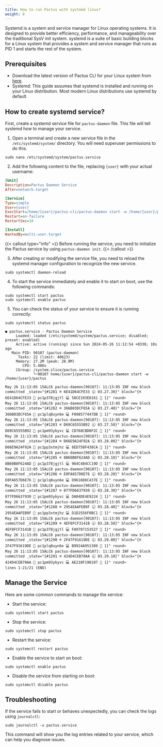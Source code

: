 ```yaml
---
title: How to run Pactus with systemd linux?
weight: 8
---
```


Systemd is a system and service manager for Linux operating systems. It is designed to provide better efficiency, performance, and manageability over the traditional SysV init system. systemd is a suite of basic building blocks for a Linux system that provides a system and service manager that runs as PID 1 and starts the rest of the system.

## Prerequisites

- Download the latest version of Pactus CLI for your Linux system from [here](https://pactus.org/download/#cli).
- Systemd: This guide assumes that systemd is installed and running on your Linux distribution. Most modern Linux distributions use systemd by default.

## How to create systemd service?

First, create a systemd service file for `pactus-daemon` file. This file will tell systemd how to manage your service.

1. Open a terminal and create a new service file in the `/etc/systemd/system/` directory. You will need superuser permissions to do this.

```shell
sudo nano /etc/systemd/system/pactus.service
```

2. Add the following content to the file, replacing `{user}` with your actual username:

```ini
[Unit]
Description=Pactus Daemon Service
After=network.target

[Service]
Type=simple
User={user}
ExecStart=/home/{user}/pactus-cli/pactus-daemon start -w /home/{user}/pactus
Restart=on-failure
RestartSec=10

[Install]
WantedBy=multi-user.target
```

{{< callout type="info" >}}
Before running the service, you need to initialize the Pactus service by using `pactus-daemon init`.
{{< /callout >}}

3. After creating or modifying the service file, you need to reload the systemd manager configuration to recognize the new service.

```shell
sudo systemctl daemon-reload
```

4. To start the service immediately and enable it to start on boot, use the following commands:

```shell
sudo systemctl start pactus
sudo systemctl enable pactus
```

5. You can check the status of your service to ensure it is running correctly:

```shell
sudo systemctl status pactus
```

```shell
● pactus.service - Pactus Daemon Service
     Loaded: loaded (/etc/systemd/system/pactus.service; disabled; preset: enabled)
     Active: active (running) since Sun 2024-05-26 11:12:54 +0330; 10s ago
   Main PID: 90107 (pactus-daemon)
      Tasks: 22 (limit: 40623)
     Memory: 27.2M (peak: 28.9M)
        CPU: 5.486s
     CGroup: /system.slice/pactus.service
             └─90107 home/{user}/pactus-cli/pactus-daemon start -w /home/{user}/pactus

May 26 11:13:05 15ALC6 pactus-daemon[90107]: 11:13:05 INF new block committed _state="{#1281 ⌘ 6E41D64CFE33 🕣 03.27.30}" block="{⌘ 6E41D64CFE33 👤 pc1p378jgjtl 💻 58CE193E0161 📨 1}" round>
May 26 11:13:05 15ALC6 pactus-daemon[90107]: 11:13:05 INF new block committed _state="{#1282 ⌘ 366B03DCF65A 🕣 03.27.40}" block="{⌘ 366B03DCF65A 👤 pc1plq8uyn6e 💻 F098577447DB 📨 1}" round>
May 26 11:13:05 15ALC6 pactus-daemon[90107]: 11:13:05 INF new block committed _state="{#1283 ⌘ D69C65555B92 🕣 03.27.50}" block="{⌘ D69C65555B92 👤 pc1pm93ykyvc 💻 CD768CBD0F2C 📨 1}" round>
May 26 11:13:05 15ALC6 pactus-daemon[90107]: 11:13:05 INF new block committed _state="{#1284 ⌘ D66E9A24F92A 🕣 03.28.00}" block="{⌘ D66E9A24F92A 👤 pc1pp3xtmjhz 💻 8ED750F438CA 📨 1}" round>
May 26 11:13:05 15ALC6 pactus-daemon[90107]: 11:13:05 INF new block committed _state="{#1285 ⌘ 8B60B8F624AD 🕣 03.28.10}" block="{⌘ 8B60B8F624AD 👤 pc1p378jgjtl 💻 964C484CC19D 📨 1}" round>
May 26 11:13:05 15ALC6 pactus-daemon[90107]: 11:13:05 INF new block committed _state="{#1286 ⌘ E0FA657D6E76 🕣 03.28.20}" block="{⌘ E0FA657D6E76 👤 pc1plq8uyn6e 💻 D9616D8C437E 📨 1}" round>
May 26 11:13:05 15ALC6 pactus-daemon[90107]: 11:13:05 INF new block committed _state="{#1287 ⌘ 077FD6637930 🕣 03.28.30}" block="{⌘ 077FD6637930 👤 pc1pm93ykyvc 💻 DA04DE4E9224 📨 1}" round>
May 26 11:13:05 15ALC6 pactus-daemon[90107]: 11:13:05 INF new block committed _state="{#1288 ⌘ 2954EAAFEB9F 🕣 03.28.40}" block="{⌘ 2954EAAFEB9F 👤 pc1pp3xtmjhz 💻 D1D2556F0BC1 📨 1}" round>
May 26 11:13:05 15ALC6 pactus-daemon[90107]: 11:13:05 INF new block committed _state="{#1289 ⌘ 4EF8FCF3141B 🕣 03.28.50}" block="{⌘ 4EF8FCF3141B 👤 pc1p378jgjtl 💻 FA9707153527 📨 1}" round>
May 26 11:13:05 15ALC6 pactus-daemon[90107]: 11:13:05 INF new block committed _state="{#1290 ⌘ 2F47F91619DE 🕣 03.29.00}" block="{⌘ 2F47F91619DE 👤 pc1plq8uyn6e 💻 B9924A951389 📨 1}" round>
May 26 11:13:05 15ALC6 pactus-daemon[90107]: 11:13:05 INF new block committed _state="{#1291 ⌘ 424D4CEB70AA 🕣 03.29.10}" block="{⌘ 424D4CEB70AA 👤 pc1pm93ykyvc 💻 AE210F198107 📨 1}" round>
lines 1-21/21 (END)
```

## Manage the Service

Here are some common commands to manage the service:

- Start the service:

```shell
sudo systemctl start pactus
```

- Stop the service:

```shell
sudo systemctl stop pactus
```

- Restart the service:

```shell
sudo systemctl restart pactus
```

- Enable the service to start on boot:

```shell
sudo systemctl enable pactus
```

- Disable the service from starting on boot:

```shell
sudo systemctl disable pactus
```

## Troubleshooting

If the service fails to start or behaves unexpectedly, you can check the logs using `journalctl`:

```shell
sudo journalctl -u pactus.service
```

This command will show you the log entries related to your service, which can help you diagnose issues.